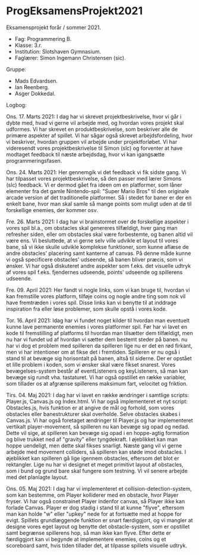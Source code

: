 # ProgEksamensProjekt2021
Eksamensprojekt forår / sommer 2021. 
 - Fag: Programmering B.
 - Klasse: 3.r. 
 - Institution: Slotshaven Gymnasium.
 - Faglærer: Simon Ingemann Christensen (sic). 

Gruppe: 
 - Mads Edvardsen.
 - Ian Reenberg.
 - Asger Dokkedal.

Logbog: 

Ons. 17. Marts 2021:
I dag har vi skrevet projektbeskrivelse, hvor vi går i dybte med, hvad vi gerne vil arbejde med, og hvordan vores projekt skal udformes. Vi har skrevet en produktbeskrivelse, som beskriver alle de primære aspekter af spillet. Vi har sågar også skrevet arbejdsfordeling, hvor vi beskriver, hvordan gruppen vil arbejde under projektforløbet. Vi har videresendt vores projektbeskrivelse til Simon (slc) og forventer at have modtaget feedback til næste arbejdsdag, hvor vi kan igangsætte programmeringsfasen.

Ons. 24. Marts 2021:
Her gennemgik vi det feedback vi fik sidste gang. Vi har tilpasset vores projektbeskrivelse, så den passer med lærer Simons (slc) feedback. Vi er dermod gået fra ideen om en platformer, som låner elementer fra det gamle Nintendo-spil: "Super Mario Bros" til den originale arcade version af det traditionelle platformer. Så i stedet for baner er der en enkelt bane, hvor man skal samle så mange points som muligt uden at dø til forskellige enemies, der kommer osv. 

Fre. 26. Marts 2021: 
I dag har vi brainstormet over de forskellige aspekter i vores spil bl.a., om obstacles skal genereres tilfældigt, hver gang man refresher siden, eller om obstacles skal være forbestemte, og banen altid vil være ens. Vi besluttede, at vi gerne selv ville udvikle et layout til vores bane, så vi ikke skulle udvikle komplekse funktioner, som kunne aflæse de andre obstacles' placering samt kanterne af canvas. På denne måde kunne vi også specificere obstacles' udseende, så banen bliver præcis, som vi ønsker. Vi har også diskuteret andre aspekter som f.eks. det visuelle udtryk af vores spil f.eks. fjendernes udseende, points' udseende og spillerens udseende. 

Fre. 09. April 2021:
Her fandt vi nogle links, som vi kan bruge til, hvordan vi kan fremstille vores platform, tilføje coins og nogle andre ting som nok vil have fremtræden i vores spil. Disse links kan vi benytte til at inddrage inspiration fra eller løse problemer, som skulle opstå i vores kode. 

Tor. 16. April 2021:
Idag har vi fundet noget kilder til hvordan man eventuelt kunne lave permanente enemies i vores platformer spil. Før har vi lavet en kode til fremstilling af platforms til hvordan man tilsætter dem tilfældigt, men nu har vi fundet ud af hvordan vi sætter dem bestemt steder på banen. nu har vi dog et problem med spilleren da  spilleren lige nu er det en rød firkant, men vi har intentioner om at fikse det i fremtiden. Spilleren er nu også i stand til at bevæge sig horisontalt på banen, altså til siderne. Der er opstået et lille problem i koden, som vi ønsker skal være fikset snarest. Vores bevægelses-system består af eventListeners og keyListeners, så man kan bevæge sig rundt vha. tastaturet. Vi har også opstillet en række variabler, som tillader os at afgrænse spillerens maksimum fart, velocitet og friktion. 

Tirs. 04. Maj 2021:
I dag har vi lavet en række ændringer i samtlige scripts: Player.js, Canvas.js og Index.html. Vi har også implementeret et nyt script: Obstacles.js, hvis funktion er at angive de mål og forhold, som vores obstacles eller banestrukturer skal overholde. Selve obstacles skabes i Canvas.js. Vi har også foretaget ændringer til Player.js og har implementeret vertikalt player-movement, så spilleren nu kan bevæge sig opad og nedad. Dette vil sige, at spilleren kan bevæge sig opad i en hoppe-agtig formation og blive trukket ned af "gravity" eller tyngdekraft. I øjeblikket kan man hoppe uendeligt, men dette skal fikses snarligt. Næste gang vil vi gerne arbejde med movement colliders, så spilleren kan støde imod obstacles. I øjeblikket kan spilleren gå lige igennem obstacles, eftersom det blot er rektangler. Lige nu har vi designet et meget primitivt layout af obstacles, som i bund og grund bare skal fungere som testning. Vi vil senere arbejde med det planlagte layout. 

Ons. 05. Maj 2021:
I dag har vi implementeret et collision-detection-system, som kan bestemme, om Player kolliderer med en obstacle, hvor Player fryser. Vi har også constrainet Player indenfor canvas, så Player ikke kan forlade Canvas. Player er dog stadig i stand til at kunne "flyve", eftersom man kan holde "w" eller "upkey" nede for at fortsætte med at hoppe for evigt. Spillets grundlæggende funktion er snart færdiggjort, og vi mangler at designe vores eget layout og benytte det obstacle-system, som er opstillet samt begrænse spillerens hop, så man ikke kan flyve. Efter dette er færdiggjort kan vi begynde at implementere enemies, coins og et scoreboard samt, hvis tiden tillader det, at tilpasse spillets visuelle udtryk. 
